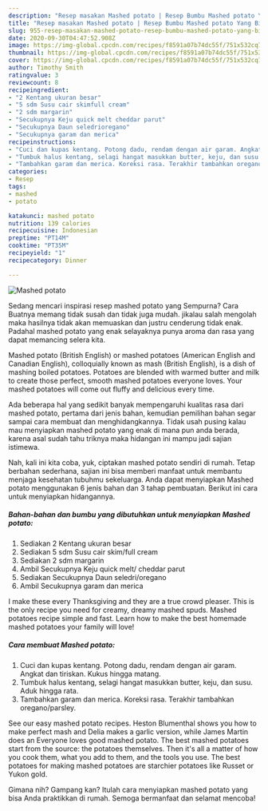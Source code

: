 ```yaml
---
description: "Resep masakan Mashed potato | Resep Bumbu Mashed potato Yang Bikin Ngiler"
title: "Resep masakan Mashed potato | Resep Bumbu Mashed potato Yang Bikin Ngiler"
slug: 955-resep-masakan-mashed-potato-resep-bumbu-mashed-potato-yang-bikin-ngiler
date: 2020-09-30T04:47:52.908Z
image: https://img-global.cpcdn.com/recipes/f8591a07b74dc55f/751x532cq70/mashed-potato-foto-resep-utama.jpg
thumbnail: https://img-global.cpcdn.com/recipes/f8591a07b74dc55f/751x532cq70/mashed-potato-foto-resep-utama.jpg
cover: https://img-global.cpcdn.com/recipes/f8591a07b74dc55f/751x532cq70/mashed-potato-foto-resep-utama.jpg
author: Timothy Smith
ratingvalue: 3
reviewcount: 8
recipeingredient:
- "2 Kentang ukuran besar"
- "5 sdm Susu cair skimfull cream"
- "2 sdm margarin"
- "Secukupnya Keju quick melt cheddar parut"
- "Secukupnya Daun seledrioregano"
- "Secukupnya garam dan merica"
recipeinstructions:
- "Cuci dan kupas kentang. Potong dadu, rendam dengan air garam. Angkat dan tiriskan. Kukus hingga matang."
- "Tumbuk halus kentang, selagi hangat masukkan butter, keju, dan susu. Aduk hingga rata."
- "Tambahkan garam dan merica. Koreksi rasa. Terakhir tambahkan oregano/parsley."
categories:
- Resep
tags:
- mashed
- potato

katakunci: mashed potato 
nutrition: 139 calories
recipecuisine: Indonesian
preptime: "PT14M"
cooktime: "PT35M"
recipeyield: "1"
recipecategory: Dinner

---
```



![Mashed potato](https://img-global.cpcdn.com/recipes/f8591a07b74dc55f/751x532cq70/mashed-potato-foto-resep-utama.jpg)

Sedang mencari inspirasi resep mashed potato yang Sempurna? Cara Buatnya memang tidak susah dan tidak juga mudah. jikalau salah mengolah maka hasilnya tidak akan memuaskan dan justru cenderung tidak enak. Padahal mashed potato yang enak selayaknya punya aroma dan rasa yang dapat memancing selera kita.

Mashed potato (British English) or mashed potatoes (American English and Canadian English), colloquially known as mash (British English), is a dish of mashing boiled potatoes. Potatoes are blended with warmed butter and milk to create those perfect, smooth mashed potatoes everyone loves. Your mashed potatoes will come out fluffy and delicious every time.

Ada beberapa hal yang sedikit banyak mempengaruhi kualitas rasa dari mashed potato, pertama dari jenis bahan, kemudian pemilihan bahan segar sampai cara membuat dan menghidangkannya. Tidak usah pusing kalau mau menyiapkan mashed potato yang enak di mana pun anda berada, karena asal sudah tahu triknya maka hidangan ini mampu jadi sajian istimewa.


Nah, kali ini kita coba, yuk, ciptakan mashed potato sendiri di rumah. Tetap berbahan sederhana, sajian ini bisa memberi manfaat untuk membantu menjaga kesehatan tubuhmu sekeluarga. Anda dapat menyiapkan Mashed potato menggunakan 6 jenis bahan dan 3 tahap pembuatan. Berikut ini cara untuk menyiapkan hidangannya.

<!--inarticleads1-->

##### Bahan-bahan dan bumbu yang dibutuhkan untuk menyiapkan Mashed potato:

1. Sediakan 2 Kentang ukuran besar
1. Sediakan 5 sdm Susu cair skim/full cream
1. Sediakan 2 sdm margarin
1. Ambil Secukupnya Keju quick melt/ cheddar parut
1. Sediakan Secukupnya Daun seledri/oregano
1. Ambil Secukupnya garam dan merica


I make these every Thanksgiving and they are a true crowd pleaser. This is the only recipe you need for creamy, dreamy mashed spuds. Mashed potatoes recipe simple and fast. Learn how to make the best homemade mashed potatoes your family will love! 

<!--inarticleads2-->

##### Cara membuat Mashed potato:

1. Cuci dan kupas kentang. Potong dadu, rendam dengan air garam. Angkat dan tiriskan. Kukus hingga matang.
1. Tumbuk halus kentang, selagi hangat masukkan butter, keju, dan susu. Aduk hingga rata.
1. Tambahkan garam dan merica. Koreksi rasa. Terakhir tambahkan oregano/parsley.


See our easy mashed potato recipes. Heston Blumenthal shows you how to make perfect mash and Delia makes a garlic version, while James Martin does an Everyone loves good mashed potato. The best mashed potatoes start from the source: the potatoes themselves. Then it&#39;s all a matter of how you cook them, what you add to them, and the tools you use. The best potatoes for making mashed potatoes are starchier potatoes like Russet or Yukon gold. 

Gimana nih? Gampang kan? Itulah cara menyiapkan mashed potato yang bisa Anda praktikkan di rumah. Semoga bermanfaat dan selamat mencoba!
